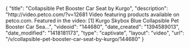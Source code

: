 {
    "title": "Collapsible Pet Booster Car Seat by Kurgo",
    "description": "http:\/\/video.petco.com\/?v=12681 Video featuring products available on petco.com. Featured in the video: [1] Kurgo Skybox Blue Collapsible Pet Booster Car Sea...",
    "videoid": "144680",
    "date_created": "1394589013",
    "date_modified": "1418181173",
    "type": "captivate",
    "layout": "video",
    "url": "\/v\/collapsible-pet-booster-car-seat-by-kurgo\/144680"
}